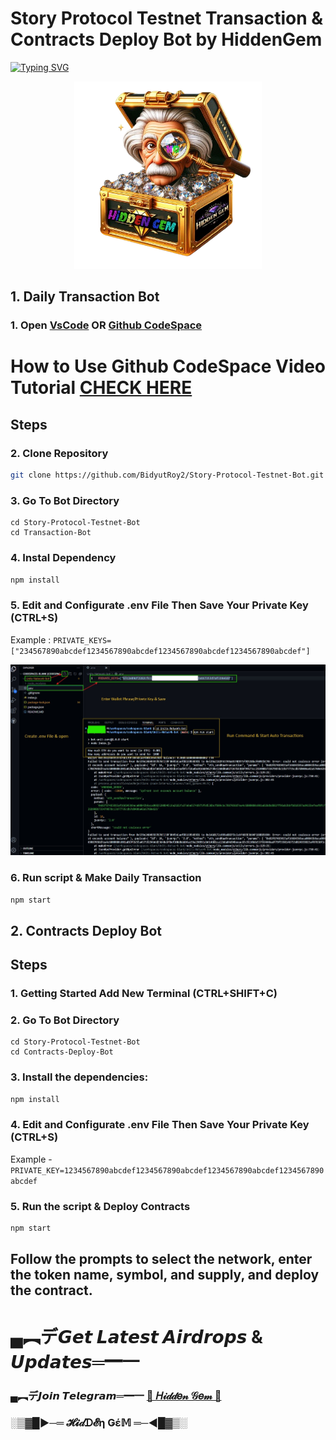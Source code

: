 # Story Protocol Testnet Transaction & Contracts Deploy Bot by HiddenGem

[![Typing SVG](https://readme-typing-svg.demolab.com?font=Fira+Code&pause=1000&width=435&lines=Wellcome+To+HiddenGem)](https://git.io/typing-svg)

<p align="center">
<img src='https://github.com/BidyutRoy2/BidyutRoy2/blob/main/Logo_BG.png' style="width:300px;height:300px;">
</p>

## 1. Daily Transaction Bot

### 1. Open [VsCode](https://code.visualstudio.com/download) OR [Github CodeSpace](https://github.com/codespaces)

# How to Use Github CodeSpace Video Tutorial [CHECK HERE](https://t.me/AiHiddenGem/11701)

## Steps

### 2. Clone Repository

```bash
git clone https://github.com/BidyutRoy2/Story-Protocol-Testnet-Bot.git
```

### 3. Go To Bot Directory
```
cd Story-Protocol-Testnet-Bot
cd Transaction-Bot
```

### 4. Instal Dependency

```bash
npm install
```

### 5. Edit and Configurate .env File Then Save Your Private Key (CTRL+S)
Example : `PRIVATE_KEYS=["234567890abcdef1234567890abcdef1234567890abcdef1234567890abcdef"]`

<p align="center">
<img src='create-env.jpg' width='900'>
</p>

### 6. Run script & Make Daily Transaction

```bash
npm start
```


## 2. Contracts Deploy Bot

## Steps

### 1. Getting Started Add New Terminal (CTRL+SHIFT+C)

### 2. Go To Bot Directory
```
cd Story-Protocol-Testnet-Bot
cd Contracts-Deploy-Bot
```

### 3. Install the dependencies:

   ```bash
   npm install
   ```
### 4. Edit and Configurate .env File Then Save Your Private Key (CTRL+S)
Example - `PRIVATE_KEY=1234567890abcdef1234567890abcdef1234567890abcdef1234567890abcdef`

### 5. Run the script & Deploy Contracts

   ```bash
   npm start
   ```

## Follow the prompts to select the network, enter the token name, symbol, and supply, and deploy the contract.


# ▄︻デ𝙂𝙚𝙩 𝙇𝙖𝙩𝙚𝙨𝙩 𝘼𝙞𝙧𝙙𝙧𝙤𝙥𝙨 & 𝙐𝙥𝙙𝙖𝙩𝙚𝙨═━一

### ▄︻デ𝙅𝙤𝙞𝙣 𝙏𝙚𝙡𝙚𝙜𝙧𝙖𝙢═━一 [🎀  𝐻𝒾𝒹𝒹𝑒𝓃 𝒢𝑒𝓂  🎀](https://t.me/hiddengemnews) 

### ░▒▓█►─═  𝓗𝓲𝒹ᗪ𝓔η Ǥέ𝕄 ═─◄█▓▒░
